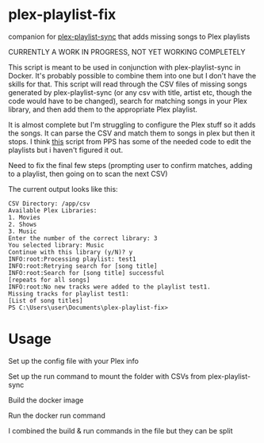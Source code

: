 # plex-playlist-fix
companion for [plex-playlist-sync](https://github.com/rnagabhyrava/plex-playlist-sync) that adds missing songs to Plex playlists

CURRENTLY A WORK IN PROGRESS, NOT YET WORKING COMPLETELY

This script is meant to be used in conjunction with plex-playlist-sync in Docker. It's probably possible to combine them into one but I don't have the skills for that. This script will read through the CSV files of missing songs generated by plex-playlist-sync (or any csv with title, artist etc, though the code would have to be changed), search for matching songs in your Plex library, and then add them to the appropriate Plex playlist.

It is almost complete but I'm struggling to configure the Plex stuff so it adds the songs. It can parse the CSV and match them to songs in plex but then it stops. I think [this](https://github.com/rnagabhyrava/plex-playlist-sync/blob/main/plex-playlist-sync/utils/plex.py) script from PPS has some of the needed code to edit the playlists but i haven't figured it out.

Need to fix the final few steps (prompting user to confirm matches,  adding to a playlist, then going on to scan the next CSV)

The current output looks like this:
```
CSV Directory: /app/csv
Available Plex Libraries:
1. Movies
2. Shows
3. Music
Enter the number of the correct library: 3
You selected library: Music
Continue with this library (y/N)? y
INFO:root:Processing playlist: test1
INFO:root:Retrying search for [song title]
INFO:root:Search for [song title] successful
[repeats for all songs]
INFO:root:No new tracks were added to the playlist test1.
Missing tracks for playlist test1:
[List of song titles]
PS C:\Users\user\Documents\plex-playlist-fix>

```

# Usage

Set up the config file with your Plex info

Set up the run command to mount the folder with CSVs from plex-playlist-sync

Build the docker image

Run the docker run command

I combined the build & run commands in the file but they can be split
